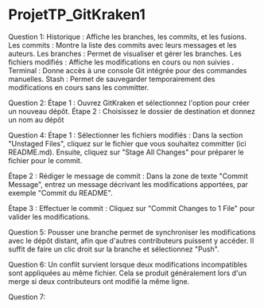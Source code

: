 # ProjetTP_GitKraken1
Question 1:
Historique : Affiche les branches, les commits, et les fusions.
Les commits : Montre la liste des commits avec leurs messages et les auteurs.
Les branches : Permet de visualiser et gérer les branches.
Les fichiers modifiés : Affiche les modifications en cours ou non suivies .
Terminal : Donne accès à une console Git intégrée pour des commandes manuelles.
Stash : Permet de sauvegarder temporairement des modifications en cours sans les committer.

Question 2:
Étape 1 : Ouvrez GitKraken et sélectionnez l'option pour créer un nouveau dépôt.
Étape 2 : Choisissez le dossier de destination et donnez un nom au dépôt

Question 4:
Étape 1 : Sélectionner les fichiers modifiés : Dans la section "Unstaged Files", cliquez sur le fichier que vous souhaitez committer (ici README.md). Ensuite, cliquez sur "Stage All Changes" pour préparer le fichier pour le commit.

Étape 2 : Rédiger le message de commit : Dans la zone de texte "Commit Message", entrez un message décrivant les modifications apportées, par exemple "Commit du README".

Étape 3 : Effectuer le commit : Cliquez sur "Commit Changes to 1 File" pour valider les modifications.

Question 5:
Pousser une branche permet de synchroniser les modifications avec le dépôt distant, afin que d'autres contributeurs puissent y accéder.
Il suffit de faire un clic droit sur la branche et sélectionnez "Push".

Question 6:
Un conflit survient lorsque deux modifications incompatibles sont appliquées au même fichier. Cela se produit généralement lors d'un merge si deux contributeurs ont modifié la même ligne.

Question 7:



